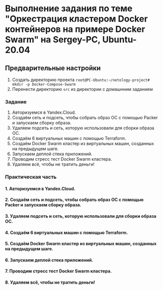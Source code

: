 # Выполнение задания по теме "Оркестрация кластером Docker контейнеров на примере Docker Swarm" на Sergey-PC, Ubuntu-20.04
## Предварительные настройки
1. Создать директорию проекта  ` root@PC-Ubuntu:~/netology-project# mkdir -p Docker-Compose-Swarm `
2. Перенести директорию ` src ` из директории с домашнним заданием

### Задание
1. Авторизуемся в Yandex.Cloud.
2. Создаём сеть и подсеть, чтобы собрать образ ОС с помощью Packer и запускаем сборку образа.
3. Удаляем подсеть и сеть, которую использовали для сборки образа ОС.
4. Создаём 6 виртуальных машин с помощью Terraform.
5. Создаём Docker Swarm кластер из виртуальных машин, созданных на предыдущем шаге.
6. Запускаем деплой стека приложений.
7. Проводим стресс тест Docker Swarm кластера.
8. Удаляем всё, чтобы не тратить деньги!

### Практическая часть
#### 1. Авторизуемся в Yandex.Cloud.
#### 2. Создаём сеть и подсеть, чтобы собрать образ ОС с помощью Packer и запускаем сборку образа.
#### 3. Удаляем подсеть и сеть, которую использовали для сборки образа ОС.
#### 4. Создаём 6 виртуальных машин с помощью Terraform.
#### 5. Создаём Docker Swarm кластер из виртуальных машин, созданных на предыдущем шаге.
#### 6. Запускаем деплой стека приложений.
#### 7. Проводим стресс тест Docker Swarm кластера.
#### 8. Удаляем всё, чтобы не тратить деньги!
